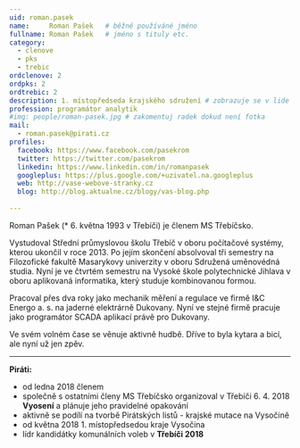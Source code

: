 ```yaml
---
uid: roman.pasek
name:     Roman Pašek  	# běžně používáné jméno
fullname: Roman Pašek  	# jméno s tituly etc.
category:
  - clenove
  - pks
  - trebic
ordclenove: 2
ordpks: 2
ordtrebic: 2
description: 1. místopředseda krajského sdružení # zobrazuje se v lide
profession: programátor analytik
#img: people/roman-pasek.jpg # zakomentuj radek dokud není fotka
mail:
  - roman.pasek@pirati.cz
profiles:
  facebook: https://www.facebook.com/pasekrom 
  twitter: https://twitter.com/pasekrom
  linkedin: https://www.linkedin.com/in/romanpasek
  googleplus: https://plus.google.com/+uzivatel.na.googleplus
  web: http://vase-webove-stranky.cz
  blog: http://blog.aktualne.cz/blogy/vas-blog.php
  
---
```


Roman Pašek (* 6. května 1993 v Třebíči) je členem MS Třebíčsko. 

Vystudoval Střední průmyslovou školu Třebíč v oboru počítačové systémy, kterou ukončil v roce 2013. Po jejím skončení absolvoval tři semestry na Filozofické fakultě Masarykovy univerzity v oboru Sdružená uměnovédná studia. Nyní je ve čtvrtém semestru na Vysoké škole polytechnické Jihlava v oboru aplikovaná informatika, který studuje kombinovanou formou.

Pracoval přes dva roky jako mechanik měření a regulace ve firmě I&C Energo a. s. na jaderné elektrárně Dukovany. Nyní ve stejné firmě pracuje jako programátor SCADA aplikací právě pro Dukovany.

Ve svém volném čase se věnuje aktivně hudbě. Dříve to byla kytara a bicí, ale nyní už jen zpěv. 

---

**Piráti:**
* od ledna 2018 členem
* společně s ostatními členy MS Třebíčsko organizoval v Třebíči 6. 4. 2018 **Vyosení** a plánuje jeho pravidelné opakování
* aktivně se podílí na tvorbě Pirátských listů - krajské mutace na Vysočině
* od května 2018 1. místopředsedou kraje Vysočina
* lídr kandidátky komunálních voleb v **Třebíči 2018**



